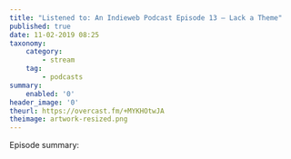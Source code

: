 ```yaml
---
title: "Listened to: An Indieweb Podcast Episode 13 – Lack a Theme"
published: true
date: 11-02-2019 08:25
taxonomy:
    category:
        - stream
    tag:
        - podcasts
summary:
    enabled: '0'
header_image: '0'
theurl: https://overcast.fm/+MYKHOtwJA
theimage: artwork-resized.png
--- 
```

Episode summary: 
